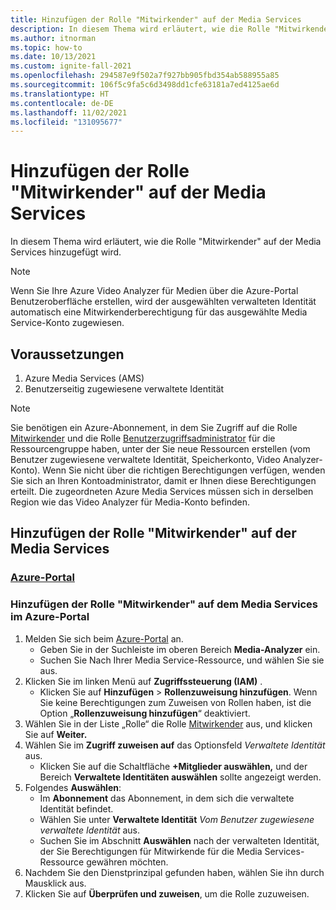 ```yaml
---
title: Hinzufügen der Rolle "Mitwirkender" auf der Media Services
description: In diesem Thema wird erläutert, wie die Rolle "Mitwirkender" auf der Media Services hinzugefügt wird.
ms.author: itnorman
ms.topic: how-to
ms.date: 10/13/2021
ms.custom: ignite-fall-2021
ms.openlocfilehash: 294587e9f502a7f927bb905fbd354ab588955a85
ms.sourcegitcommit: 106f5c9fa5c6d3498dd1cfe63181a7ed4125ae6d
ms.translationtype: HT
ms.contentlocale: de-DE
ms.lasthandoff: 11/02/2021
ms.locfileid: "131095677"
---
```

# <a name="add-contributor-role-on-the-media-services"></a>Hinzufügen der Rolle "Mitwirkender" auf der Media Services

In diesem Thema wird erläutert, wie die Rolle "Mitwirkender" auf der Media Services hinzugefügt wird.

> [!NOTE]
> Wenn Sie Ihre Azure Video Analyzer für Medien über die Azure-Portal Benutzeroberfläche erstellen, wird der ausgewählten verwalteten Identität automatisch eine Mitwirkenderberechtigung für das ausgewählte Media Service-Konto zugewiesen.

## <a name="prerequisites"></a>Voraussetzungen

1. Azure Media Services (AMS)
2. Benutzerseitig zugewiesene verwaltete Identität
> [!NOTE]
> Sie benötigen ein Azure-Abonnement, in dem Sie Zugriff auf die Rolle [Mitwirkender][docs-role-contributor] und die Rolle [Benutzerzugriffsadministrator][docs-role-administrator] für die Ressourcengruppe haben, unter der Sie neue Ressourcen erstellen (vom Benutzer zugewiesene verwaltete Identität, Speicherkonto, Video Analyzer-Konto). Wenn Sie nicht über die richtigen Berechtigungen verfügen, wenden Sie sich an Ihren Kontoadministrator, damit er Ihnen diese Berechtigungen erteilt. Die zugeordneten Azure Media Services müssen sich in derselben Region wie das Video Analyzer für Media-Konto befinden.


## <a name="add-contributor-role-on-the-media-services"></a>Hinzufügen der Rolle "Mitwirkender" auf der Media Services
### <a name="azure-portal"></a>[Azure-Portal](#tab/portal/)

### <a name="add-contributor-role-on-the-media-services-in-the-azure-portal"></a>Hinzufügen der Rolle "Mitwirkender" auf dem Media Services im Azure-Portal

1. Melden Sie sich beim [Azure-Portal](https://portal.azure.com/) an.
    * Geben Sie in der Suchleiste im oberen Bereich **Media-Analyzer** ein.
    * Suchen Sie Nach Ihrer Media Service-Ressource, und wählen Sie sie aus.
1. Klicken Sie im linken Menü auf **Zugriffssteuerung (IAM)** .
    * Klicken Sie auf **Hinzufügen** > **Rollenzuweisung hinzufügen**. Wenn Sie keine Berechtigungen zum Zuweisen von Rollen haben, ist die Option „**Rollenzuweisung hinzufügen**“ deaktiviert.
1. Wählen Sie in der Liste „Rolle“ die Rolle [Mitwirkender][docs-role-contributor] aus, und klicken Sie auf **Weiter.**
1. Wählen Sie im **Zugriff zuweisen auf** das Optionsfeld *Verwaltete Identität* aus.
    * Klicken Sie auf die Schaltfläche **+Mitglieder auswählen,** und der Bereich **Verwaltete Identitäten auswählen** sollte angezeigt werden.
1. Folgendes **Auswählen**:
    * Im **Abonnement** das Abonnement, in dem sich die verwaltete Identität befindet.
    * Wählen Sie unter **Verwaltete Identität** *Vom Benutzer zugewiesene verwaltete Identität* aus.
    * Suchen Sie im Abschnitt **Auswählen** nach der verwalteten Identität, der Sie Berechtigungen für Mitwirkende für die Media Services-Ressource gewähren möchten.    
1. Nachdem Sie den Dienstprinzipal gefunden haben, wählen Sie ihn durch Mausklick aus.
1. Klicken Sie auf **Überprüfen und zuweisen**, um die Rolle zuzuweisen.

<!-- links -->
[docs-role-contributor]: ../../role-based-access-control/built-in-roles.md#contributor
[docs-role-administrator]: ../../role-based-access-control/built-in-roles.md#user-access-administrator
